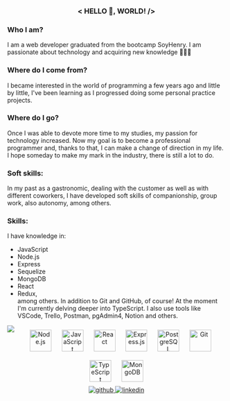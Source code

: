 ### <div align='center'> < HELLO 👋, WORLD! /></div>


### Who I am?  
I am a web developer graduated from the bootcamp SoyHenry. I am passionate about technology and acquiring new knowledge 👩🏻‍💻


### Where do I come from?  
I became interested in the world of programming a few years ago and little by little, I've been learning as I progressed doing some personal practice projects.   
  

### Where do I go?  
Once I was able to devote more time to my studies, my passion for technology increased. Now my goal is to become a professional programmer and, thanks to that, I can make a change of direction in my life. I hope someday to make my mark in the industry, there is still a lot to do.   



### Soft skills:  
In my past as a gastronomic, dealing with the customer as well as with different coworkers, I have developed soft skills of companionship, group work, also autonomy, among others.  


### Skills:  
I have knowledge in: 
- JavaScript
- Node.js
- Express
- Sequelize
- MongoDB
- React
- Redux, 
<br/>among others. In addition to Git and GitHub, of course! At the moment I'm currently delving deeper into TypeScript. I also use tools like VSCode, Trello, Postman, pgAdmin4, Notion and others.  
  

<img src="https://github-readme-stats.vercel.app/api/top-langs/?username=lauracolof&hide_border=true&layout=compact" align="left" />  

<div align="center">  
<a href="https://nodejs.org/" target="_blank"><img style="margin: 10px" src="https://profilinator.rishav.dev/skills-assets/nodejs-original-wordmark.svg" alt="Node.js" height="50" /></a>  
<a href="https://www.javascript.com/" target="_blank"><img style="margin: 10px" src="https://profilinator.rishav.dev/skills-assets/javascript-original.svg" alt="JavaScript" height="50" /></a>  
<a href="https://reactjs.org/" target="_blank"><img style="margin: 10px" src="https://profilinator.rishav.dev/skills-assets/react-original-wordmark.svg" alt="React" height="50" /></a>  
<a href="https://expressjs.com/" target="_blank"><img style="margin: 10px" src="https://profilinator.rishav.dev/skills-assets/express-original-wordmark.svg" alt="Express.js" height="50" /></a>  
<a href="https://www.postgresql.org/" target="_blank"><img style="margin: 10px" src="https://profilinator.rishav.dev/skills-assets/postgresql-original-wordmark.svg" alt="PostgreSQL" height="50" /></a>  
<a href="https://github.com/" target="_blank"><img style="margin: 10px" src="https://profilinator.rishav.dev/skills-assets/git-scm-icon.svg" alt="Git" height="50" /></a>
<a href="https://www.typescriptlang.org/" target="_blank"><img style="margin: 10px" src="https://profilinator.rishav.dev/skills-assets/typescript-original.svg" alt="TypeScript" height="50" /></a>  
<a href="https://www.mongodb.com/" target="_blank"><img style="margin: 10px" src="https://profilinator.rishav.dev/skills-assets/mongodb-original-wordmark.svg" alt="MongoDB" height="50" /></a>  
</div>  


<div align="center">
<a href="https://github.com/https://github.com/lauracolof" target="_blank">
<img src=https://img.shields.io/badge/github-%2324292e.svg?&style=for-the-badge&logo=github&logoColor=white alt=github style="margin-bottom: 5px;" />
</a>
<a href="https://linkedin.com/in/https://www.linkedin.com/in/lauracolof/" target="_blank">
<img src=https://img.shields.io/badge/linkedin-%231E77B5.svg?&style=for-the-badge&logo=linkedin&logoColor=white alt=linkedin style="margin-bottom: 5px;" />
</a>  
</div>
